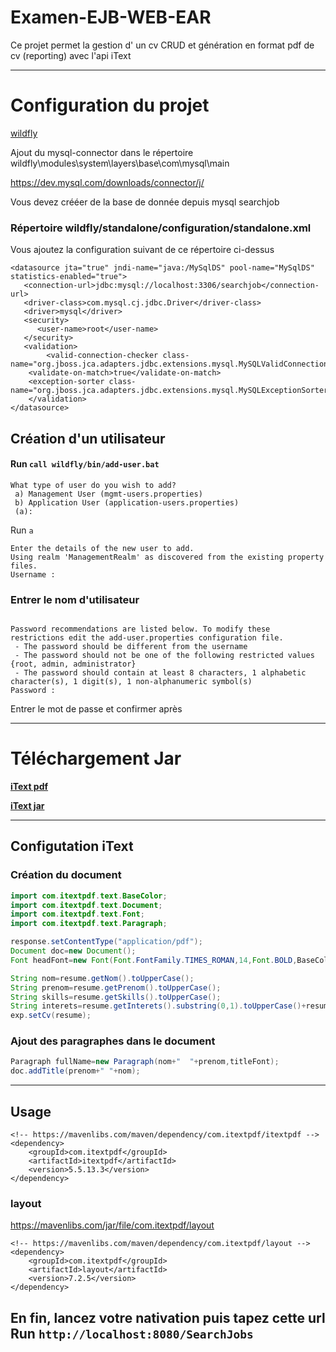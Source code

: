 Examen-EJB-WEB-EAR
==============

Ce projet permet la gestion d' un cv CRUD et génération en format pdf de cv (reporting)  avec l'api iText

---
# Configuration du projet

[wildfly](https://www.wildfly.org/news/2023/01/18/WildFly2613-Released/)


Ajout du mysql-connector dans le répertoire wildfly\modules\system\layers\base\com\mysql\main

https://dev.mysql.com/downloads/connector/j/

Vous devez  crééer de la base de donnée depuis mysql searchjob

### Répertoire wildfly/standalone/configuration/standalone.xml


Vous ajoutez la configuration suivant de ce répertoire ci-dessus 

````
<datasource jta="true" jndi-name="java:/MySqlDS" pool-name="MySqlDS" statistics-enabled="true">
   <connection-url>jdbc:mysql://localhost:3306/searchjob</connection-url>
   <driver-class>com.mysql.cj.jdbc.Driver</driver-class>
   <driver>mysql</driver>
   <security>
      <user-name>root</user-name>
   </security>
   <validation>
      	<valid-connection-checker class-name="org.jboss.jca.adapters.jdbc.extensions.mysql.MySQLValidConnectionChecker"/>
	<validate-on-match>true</validate-on-match>
	<exception-sorter class-name="org.jboss.jca.adapters.jdbc.extensions.mysql.MySQLExceptionSorter"/>
    </validation>
</datasource>
````



## Création d'un utilisateur 
#### Run `call wildfly/bin/add-user.bat`
````
What type of user do you wish to add?
 a) Management User (mgmt-users.properties)
 b) Application User (application-users.properties)
 (a):
````
Run `a`
````
Enter the details of the new user to add.
Using realm 'ManagementRealm' as discovered from the existing property files.
Username :
````
### Entrer le nom d'utilisateur

````

Password recommendations are listed below. To modify these restrictions edit the add-user.properties configuration file.
 - The password should be different from the username
 - The password should not be one of the following restricted values {root, admin, administrator}
 - The password should contain at least 8 characters, 1 alphabetic character(s), 1 digit(s), 1 non-alphanumeric symbol(s)
Password :
````
Entrer le mot de passe et confirmer après

---
# Téléchargement Jar
**[iText pdf](https://itextpdf.com/products/itext-7/itext-7-core)**

**[iText jar](https://mavenlibs.com/jar/file/com.itextpdf/itextpdf)**

---

## Configutation iText
### Création du document
```` java
import com.itextpdf.text.BaseColor;
import com.itextpdf.text.Document;
import com.itextpdf.text.Font;
import com.itextpdf.text.Paragraph;

response.setContentType("application/pdf");
Document doc=new Document();
Font headFont=new Font(Font.FontFamily.TIMES_ROMAN,14,Font.BOLD,BaseColor.BLACK);
````

````java
String nom=resume.getNom().toUpperCase();
String prenom=resume.getPrenom().toUpperCase();
String skills=resume.getSkills().toUpperCase();
String interets=resume.getInterets().substring(0,1).toUpperCase()+resume.getInterets().substring(1);
exp.setCv(resume);
````
### Ajout des paragraphes dans le document

````java
Paragraph fullName=new Paragraph(nom+"  "+prenom,titleFont);
doc.addTitle(prenom+" "+nom);
````
-----

## Usage 

````
<!-- https://mavenlibs.com/maven/dependency/com.itextpdf/itextpdf -->
<dependency>
    <groupId>com.itextpdf</groupId>
    <artifactId>itextpdf</artifactId>
    <version>5.5.13.3</version>
</dependency>
````
### layout
https://mavenlibs.com/jar/file/com.itextpdf/layout
````
<!-- https://mavenlibs.com/maven/dependency/com.itextpdf/layout -->
<dependency>
    <groupId>com.itextpdf</groupId>
    <artifactId>layout</artifactId>
    <version>7.2.5</version>
</dependency>
````
En fin, lancez votre nativation puis tapez cette url
Run `http://localhost:8080/SearchJobs`
-------
